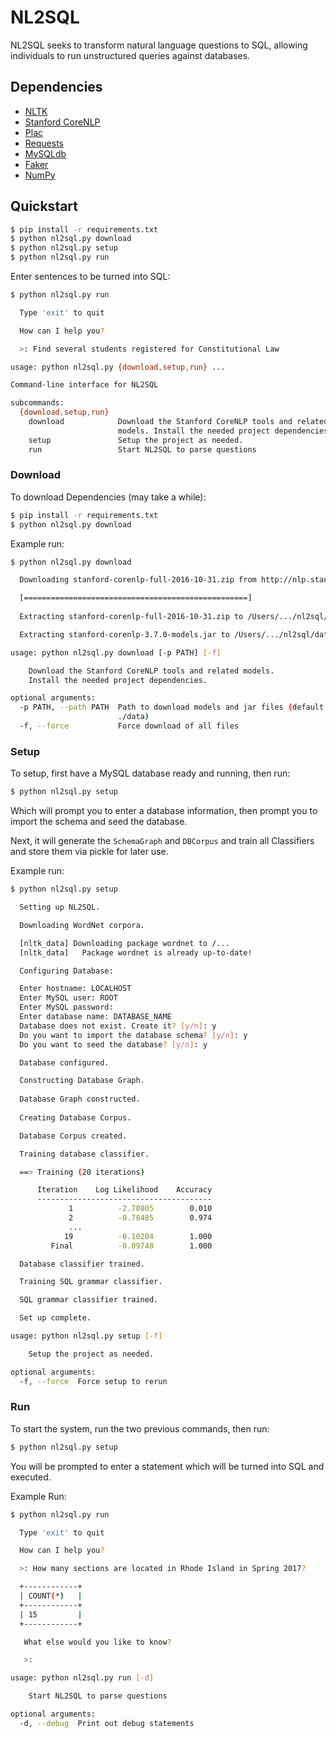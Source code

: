 # NL2SQL
NL2SQL seeks to transform natural language questions to SQL, allowing individuals to run unstructured queries against databases.

## Dependencies

* [NLTK](http://www.nltk.org/)
* [Stanford CoreNLP](https://stanfordnlp.github.io/CoreNLP/)
* [Plac](http://micheles.github.io/plac/)
* [Requests](http://docs.python-requests.org/)
* [MySQLdb](http://mysqldb.readthedocs.io)
* [Faker](https://faker.readthedocs.io)
* [NumPy](http://www.numpy.org/)

## Quickstart
```sh
$ pip install -r requirements.txt
$ python nl2sql.py download
$ python nl2sql.py setup
$ python nl2sql.py run
```

Enter sentences to be turned into SQL:

```sh
$ python nl2sql.py run

  Type 'exit' to quit

  How can I help you?

  >: Find several students registered for Constitutional Law
```

```sh
usage: python nl2sql.py {download,setup,run} ...

Command-line interface for NL2SQL

subcommands:
  {download,setup,run}
    download            Download the Stanford CoreNLP tools and related
                        models. Install the needed project dependencies.
    setup               Setup the project as needed.
    run                 Start NL2SQL to parse questions
```

### Download

To download Dependencies (may take a while):
```sh
$ pip install -r requirements.txt
$ python nl2sql.py download
```

Example run:
```sh
$ python nl2sql.py download

  Downloading stanford-corenlp-full-2016-10-31.zip from http://nlp.stanford.edu/software/stanford-corenlp-full-2016-10-31.zip

  [==================================================]
   
  Extracting stanford-corenlp-full-2016-10-31.zip to /Users/.../nl2sql/data

  Extracting stanford-corenlp-3.7.0-models.jar to /Users/.../nl2sql/data/stanford-corenlp-full-2016-10-31/stanford-corenlp-3.7.0-models
```

```sh
usage: python nl2sql.py download [-p PATH] [-f]

    Download the Stanford CoreNLP tools and related models.
    Install the needed project dependencies.

optional arguments:
  -p PATH, --path PATH  Path to download models and jar files (default:
                        ./data)
  -f, --force           Force download of all files
```

### Setup
To setup, first have a MySQL database ready and running, then run:
```sh
$ python nl2sql.py setup
```

Which will prompt you to enter a database information, then prompt you to
import the schema and seed the database.

Next, it will generate the `SchemaGraph` and `DBCorpus` and train all Classifiers and store them via pickle for later use.

Example run:

```sh
$ python nl2sql.py setup

  Setting up NL2SQL.

  Downloading WordNet corpora.

  [nltk_data] Downloading package wordnet to /...
  [nltk_data]   Package wordnet is already up-to-date!

  Configuring Database:

  Enter hostname: LOCALHOST
  Enter MySQL user: ROOT
  Enter MySQL password:
  Enter database name: DATABASE_NAME
  Database does not exist. Create it? [y/n]: y
  Do you want to import the database schema? [y/n]: y
  Do you want to seed the database? [y/n]: y

  Database configured.

  Constructing Database Graph.
  
  Database Graph constructed.
  
  Creating Database Corpus.

  Database Corpus created.

  Training database classifier.

  ==> Training (20 iterations)

      Iteration    Log Likelihood    Accuracy
      ---------------------------------------
             1          -2.70805        0.010
             2          -0.78485        0.974
             ...
            19          -0.10204        1.000
         Final          -0.09748        1.000

  Database classifier trained.

  Training SQL grammar classifier.

  SQL grammar classifier trained.

  Set up complete.

```

```sh
usage: python nl2sql.py setup [-f]

    Setup the project as needed.

optional arguments:
  -f, --force  Force setup to rerun
```

### Run

To start the system, run the two previous commands, then run:
```sh
$ python nl2sql.py setup
```

You will be prompted to enter a statement which will be turned into SQL and executed.

Example Run:
```sh
$ python nl2sql.py run

  Type 'exit' to quit

  How can I help you?

  >: How many sections are located in Rhode Island in Spring 2017?

  +------------+
  | COUNT(*)   |
  +------------+
  | 15         |
  +------------+

   What else would you like to know?

   >:
```

```sh
usage: python nl2sql.py run [-d]

    Start NL2SQL to parse questions

optional arguments:
  -d, --debug  Print out debug statements
```